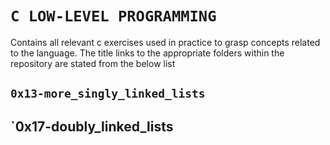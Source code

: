 # `C LOW-LEVEL PROGRAMMING`  
Contains all relevant c exercises used in practice to grasp concepts related to the language. The title links to the appropriate folders within the repository are stated from the below list

## `0x13-more_singly_linked_lists`
## `0x17-doubly_linked_lists
